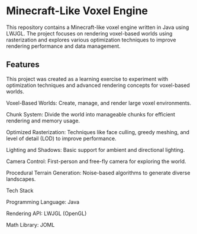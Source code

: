 # Minecraft-Like Voxel Engine

This repository contains a Minecraft-like voxel engine written in Java using LWJGL. The project focuses on rendering voxel-based worlds using rasterization and explores various optimization techniques to improve rendering performance and data management.

## Features

This project was created as a learning exercise to experiment with optimization techniques and advanced rendering concepts for voxel-based worlds.

Voxel-Based Worlds: Create, manage, and render large voxel environments.

Chunk System: Divide the world into manageable chunks for efficient rendering and memory usage.

Optimized Rasterization: Techniques like face culling, greedy meshing, and level of detail (LOD) to improve performance.

Lighting and Shadows: Basic support for ambient and directional lighting.

Camera Control: First-person and free-fly camera for exploring the world.

Procedural Terrain Generation: Noise-based algorithms to generate diverse landscapes.

Tech Stack

Programming Language: Java

Rendering API: LWJGL (OpenGL)

Math Library: JOML
